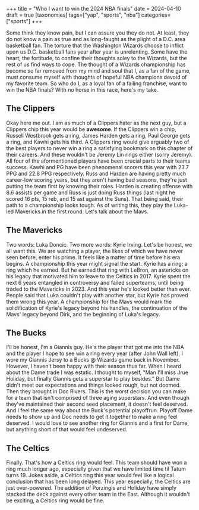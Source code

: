 +++
title = "Who I want to win the 2024 NBA finals"
date = 2024-04-10
draft = true
[taxonomies]
tags=["yap", "sports", "nba"]
categories=["sports"]
+++
     
Some think they know pain, but I can assure you they do not. At least, they do
not know a pain as true and as long-faught as the plight of a D.C. area
basketball fan. The torture that the Washington Wizards choose to inflict upon
us D.C. basketball fans year after year is unrelenting. Some have the heart;
the fortitude, to confine their thoughts soley to the Wizards, but the rest of
us find ways to cope. The thought of a Wizards championship has become so far
removed from my mind and soul that I, as a fan of the game, must consume myself
with thoughts of hopeful NBA champions devoid of my favorite team. So who do I,
as a loyal fan of a failing franchise, want to win the NBA finals? With no
horse in this race, here's my take.
   
## The Clippers
    
Okay here me out. I am as much of a Clippers hater as the next guy, but a
Clippers chip this year would be **awesome**. If the Clippers win a chip,
Russell Westbrook gets a ring, James Harden gets a ring, Paul George gets a
ring, and Kawhi gets his third. A Clippers ring would give arguably two of the
best players to never win a ring a satisfying bookmark on this chapter of their
careers. And these wouldn't be Jeremy Lin rings either (sorry Jeremy). All four
of the aformentioned players have been crucial parts to their teams success.
Kawhi and PG have been phenomenal scorers this year with 23.7 PPG and 22.8 PPG
respectively. Russ and Harden are having pretty much career-low scoring years,
but they aren't having bad seasons, they're just putting the team first by
knowing their roles. Harden is creating offense with 8.6 assists per game and
Russ is just doing Russ things (last night he scored 16 pts, 15 reb, and 15 ast
against the Suns). That being said, their path to a championship looks tough.
As of writing this, they play the Luka-led Mavericks in the first round. Let's
talk about the Mavs.
    
## The Mavericks
    
Two words: Luka Doncic. Two more words: Kyrie Irving. Let's be honest, we all
want this. We are watching a player, the likes of which we have never seen
before, enter his prime. It feels like a matter of time before his era begins.
A championship this year might signal the start. Kyrie has a ring; a ring which
he earned. But he earned that ring with LeBron, an astericks on his legacy that
motivated him to leave to the Celtics in 2017. Kyrie spent the next 6 years
entangled in controversy and failed superteams, until being traded to the
Mavericks in 2023. And this year he's looked better than ever. People said that
Luka couldn't play with another star, but Kyrie has proved them wrong this
year. A championship for the Mavs would mark the solidification of Kyrie's
legacy beyond his handles, the continuation of the Mavs' legacy beyond Dirk,
and the beginning of Luka's legacy.

<!-- ## The Nuggets -->

## The Bucks

I'll be honest, I'm a Giannis guy. He's the player that got me into the NBA and
the player I hope to see win a ring every year (after John Wall left). I wore
my Giannis Jersy to a Bucks @ Wizards game back in November. However, I haven't
been happy with their season thus far. When I heard about the Dame trade I was
estatic. I thought to myself, "Man I'll miss Jrue Holiday, but finally Giannis
gets a superstar to play besides." But Dame didn't meet our expectations and
things looked rough, but not doomed. Then they brought in Doc Rivers. This is
the worst decision you can make for a team that isn't comprised of three aging
superstars. And even though they've maintained their second seed placement, it
doesn't feel deserved. And I feel the same way about the Buck's potential
playoffrun. Playoff Dame needs to show up and Doc needs to get it together to
make a ring feel deserved. I would love to see another ring for Giannis and a
first for Dame, but anything short of that would feel undeserved.
 
## The Celtics
 
Finally. That's how a Celtics ring would feel. This team should have won a ring 
much longer ago, especially given that we have limited time til Tatum turns 19. 
Jokes aside, a Celtics ring this year would feel like a logical conclusion that 
has been long delayed. This year especially, the Celtics are just over-powered.
The addition of Porzingis and Holiday have simply stacked the deck against every other team in the East. Although it wouldn't be exciting, a Celtics ring would be fine.
